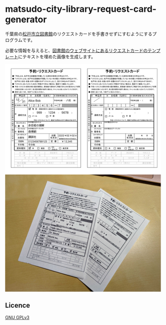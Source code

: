 # matsudo-city-library-request-card-generator

千葉県の[松戸市立図書館](https://www.city.matsudo.chiba.jp/library/)のリクエストカードを手書きせずにすむようにするプログラムです。

必要な情報を与えると、[図書館のウェブサイトにあるリクエストカードのテンプレート](https://www.city.matsudo.chiba.jp/library/riyouannai/toshokannoriyou.html#cms47FB3)にテキストを埋めた画像を生成します。

![サンプル生成画像](sample.png)
![サンプル生成画像を印刷した紙の写真](sample-print.jpg)

## Licence

[GNU GPLv3](./LICENSE)
